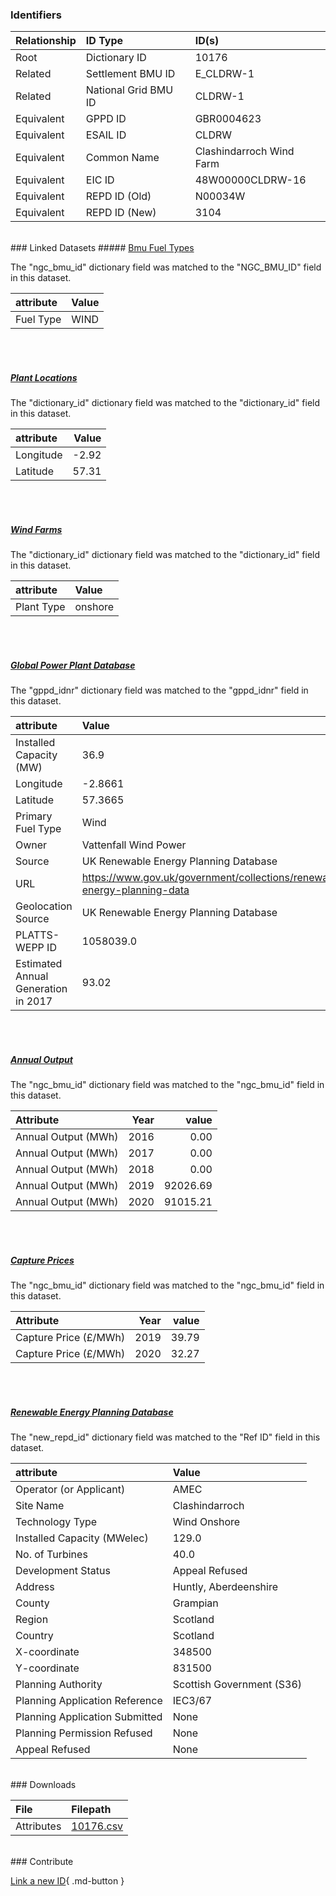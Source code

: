 ### Identifiers

| Relationship   | ID Type              | ID(s)                    |
|:---------------|:---------------------|:-------------------------|
| Root           | Dictionary ID        | 10176                    |
| Related        | Settlement BMU ID    | E_CLDRW-1                |
| Related        | National Grid BMU ID | CLDRW-1                  |
| Equivalent     | GPPD ID              | GBR0004623               |
| Equivalent     | ESAIL ID             | CLDRW                    |
| Equivalent     | Common Name          | Clashindarroch Wind Farm |
| Equivalent     | EIC ID               | 48W00000CLDRW-16         |
| Equivalent     | REPD ID (Old)        | N00034W                  |
| Equivalent     | REPD ID (New)        | 3104                     |

<br>
### Linked Datasets
##### <a href="https://osuked.github.io/Power-Station-Dictionary/datasets/bmu-fuel-types">Bmu Fuel Types</a>



The "ngc_bmu_id" dictionary field was matched to the "NGC_BMU_ID" field in this dataset.

| attribute   | Value   |
|:------------|:--------|
| Fuel Type   | WIND    |

<br><br>
##### <a href="https://osuked.github.io/Power-Station-Dictionary/datasets/plant-locations">Plant Locations</a>



The "dictionary_id" dictionary field was matched to the "dictionary_id" field in this dataset.

| attribute   |   Value |
|:------------|--------:|
| Longitude   |   -2.92 |
| Latitude    |   57.31 |

<br><br>
##### <a href="https://osuked.github.io/Power-Station-Dictionary/datasets/wind-farms">Wind Farms</a>



The "dictionary_id" dictionary field was matched to the "dictionary_id" field in this dataset.

| attribute   | Value   |
|:------------|:--------|
| Plant Type  | onshore |

<br><br>
##### <a href="https://osuked.github.io/Power-Station-Dictionary/datasets/global-power-plant-database">Global Power Plant Database</a>



The "gppd_idnr" dictionary field was matched to the "gppd_idnr" field in this dataset.

| attribute                           | Value                                                                    |
|:------------------------------------|:-------------------------------------------------------------------------|
| Installed Capacity (MW)             | 36.9                                                                     |
| Longitude                           | -2.8661                                                                  |
| Latitude                            | 57.3665                                                                  |
| Primary Fuel Type                   | Wind                                                                     |
| Owner                               | Vattenfall Wind Power                                                    |
| Source                              | UK Renewable Energy Planning Database                                    |
| URL                                 | https://www.gov.uk/government/collections/renewable-energy-planning-data |
| Geolocation Source                  | UK Renewable Energy Planning Database                                    |
| PLATTS-WEPP ID                      | 1058039.0                                                                |
| Estimated Annual Generation in 2017 | 93.02                                                                    |

<br><br>
##### <a href="https://osuked.github.io/Power-Station-Dictionary/datasets/annual-output">Annual Output</a>



The "ngc_bmu_id" dictionary field was matched to the "ngc_bmu_id" field in this dataset.

| Attribute           |   Year |    value |
|:--------------------|-------:|---------:|
| Annual Output (MWh) |   2016 |     0.00 |
| Annual Output (MWh) |   2017 |     0.00 |
| Annual Output (MWh) |   2018 |     0.00 |
| Annual Output (MWh) |   2019 | 92026.69 |
| Annual Output (MWh) |   2020 | 91015.21 |

<br><br>
##### <a href="https://osuked.github.io/Power-Station-Dictionary/datasets/capture-prices">Capture Prices</a>



The "ngc_bmu_id" dictionary field was matched to the "ngc_bmu_id" field in this dataset.

| Attribute             |   Year |   value |
|:----------------------|-------:|--------:|
| Capture Price (£/MWh) |   2019 |   39.79 |
| Capture Price (£/MWh) |   2020 |   32.27 |

<br><br>
##### <a href="https://osuked.github.io/Power-Station-Dictionary/datasets/renewable-energy-planning-database">Renewable Energy Planning Database</a>



The "new_repd_id" dictionary field was matched to the "Ref ID" field in this dataset.

| attribute                      | Value                     |
|:-------------------------------|:--------------------------|
| Operator (or Applicant)        | AMEC                      |
| Site Name                      | Clashindarroch            |
| Technology Type                | Wind Onshore              |
| Installed Capacity (MWelec)    | 129.0                     |
| No. of Turbines                | 40.0                      |
| Development Status             | Appeal Refused            |
| Address                        | Huntly, Aberdeenshire     |
| County                         | Grampian                  |
| Region                         | Scotland                  |
| Country                        | Scotland                  |
| X-coordinate                   | 348500                    |
| Y-coordinate                   | 831500                    |
| Planning Authority             | Scottish Government (S36) |
| Planning Application Reference | IEC3/67                   |
| Planning Application Submitted | None                      |
| Planning Permission Refused    | None                      |
| Appeal Refused                 | None                      |


<br>
### Downloads


| File       | Filepath                                                                              |
|:-----------|:--------------------------------------------------------------------------------------|
| Attributes | [10176.csv](https://osuked.github.io/Power-Station-Dictionary/object_attrs/10176.csv) |


<br>
### Contribute

[Link a new ID](https://docs.google.com/forms/d/e/1FAIpQLSc5jRsQ7NgiLLXbwo9PUdwTQyuqbRwThltG56-o6NVSe7E_nw/viewform?usp=pp_url&entry.251912331=10176){ .md-button }